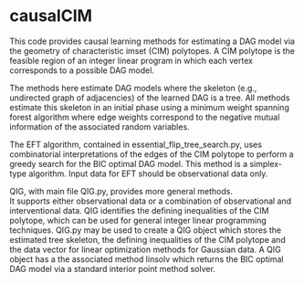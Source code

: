# causalCIM

This code provides causal learning methods for estimating a DAG model via the geometry of characteristic imset (CIM) polytopes. 
A CIM polytope is the feasible region of an integer linear program in which each vertex corresponds to a possible DAG model. 

The methods here estimate DAG models where the skeleton (e.g., undirected graph of adjacencies) of the learned DAG is a tree. 
All methods estimate this skeleton in an initial phase using a minimum weight spanning forest algorithm where edge weights correspond to the negative mutual information of the associated random variables. 

The EFT algorithm, contained in essential_flip_tree_search.py, uses combinatorial interpretations of the edges of the CIM polytope to perform a greedy search for the BIC optimal DAG model. 
This method is a simplex-type algorithm. 
Input data for EFT should be observational data only. 

QIG, with main file QIG.py, provides more general methods.  
It supports either observational data or a combination of observational and interventional data. 
QIG identifies the defining inequalities of the CIM polytope, which can be used for general integer linear programming techniques. 
QIG.py may be used to create a QIG object which stores the estimated tree skeleton, the defining inequalities of the CIM polytope and the data vector for linear optimization methods for Gaussian data. 
A QIG object has a the associated method linsolv which returns the BIC optimal DAG model via a standard interior point method solver.
